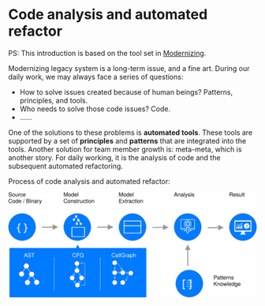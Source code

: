 # Code analysis and automated refactor

PS: This introduction is based on the tool set in [Modernizing](https://github.com/modernizing).

Modernizing legacy system is a long-term issue, and a fine art. During our daily work, we may always face a series of questions:

* How to solve issues created because of human beings? Patterns, principles, and tools.
* Who needs to solve those code issues? Code.
* ......

One of the solutions to these problems is **automated tools**. These tools are supported by a set of **principles** and **patterns** that are integrated into the tools. Another solution for team member growth is: meta-meta, which is another story. For daily working, it is the analysis of code and the subsequent automated refactoring.

Process of code analysis and automated refactor:

![Refactor Patterns](images/refactor-pattern.svg)